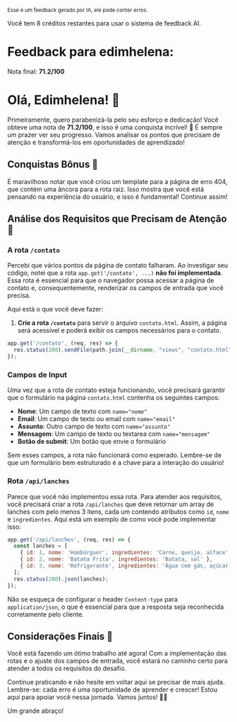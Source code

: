 <sup>Esse é um feedback gerado por IA, ele pode conter erros.</sup>

Você tem 8 créditos restantes para usar o sistema de feedback AI.

# Feedback para edimhelena:

Nota final: **71.2/100**

# Olá, Edimhelena! 🌟

Primeiramente, quero parabenizá-la pelo seu esforço e dedicação! Você obteve uma nota de **71.2/100**, e isso é uma conquista incrível! 🎉 É sempre um prazer ver seu progresso. Vamos analisar os pontos que precisam de atenção e transformá-los em oportunidades de aprendizado!

## Conquistas Bônus 🎉
É maravilhoso notar que você criou um template para a página de erro 404, que contém uma âncora para a rota raiz. Isso mostra que você está pensando na experiência do usuário, e isso é fundamental! Continue assim!

## Análise dos Requisitos que Precisam de Atenção 🤔

### A rota `/contato`
Percebi que vários pontos da página de contato falharam. Ao investigar seu código, notei que a rota `app.get('/contato', ...)` **não foi implementada**. Essa rota é essencial para que o navegador possa acessar a página de contato e, consequentemente, renderizar os campos de entrada que você precisa.

Aqui está o que você deve fazer:
1. **Crie a rota `/contato`** para servir o arquivo `contato.html`. Assim, a página será acessível e poderá exibir os campos necessários para o contato.

```javascript
app.get('/contato', (req, res) => {
  res.status(200).sendFile(path.join(__dirname, "views", "contato.html"));
});
```

### Campos de Input
Uma vez que a rota de contato esteja funcionando, você precisará garantir que o formulário na página `contato.html` contenha os seguintes campos:

- **Nome**: Um campo de texto com `name="nome"`
- **Email**: Um campo de texto ou email com `name="email"`
- **Assunto**: Outro campo de texto com `name="assunto"`
- **Mensagem**: Um campo de texto ou textarea com `name="mensagem"`
- **Botão de submit**: Um botão que envie o formulário

Sem esses campos, a rota não funcionará como esperado. Lembre-se de que um formulário bem estruturado é a chave para a interação do usuário!

### Rota `/api/lanches`
Parece que você não implementou essa rota. Para atender aos requisitos, você precisará criar a rota `/api/lanches` que deve retornar um array de lanches com pelo menos 3 itens, cada um contendo atributos como `id`, `nome` e `ingredientes`. Aqui está um exemplo de como você pode implementar isso:

```javascript
app.get('/api/lanches', (req, res) => {
  const lanches = [
    { id: 1, nome: 'Hambúrguer', ingredientes: 'Carne, queijo, alface' },
    { id: 2, nome: 'Batata Frita', ingredientes: 'Batata, sal' },
    { id: 3, nome: 'Refrigerante', ingredientes: 'Água com gás, açúcar' },
  ];
  res.status(200).json(lanches);
});
```

Não se esqueça de configurar o header `Content-type` para `application/json`, o que é essencial para que a resposta seja reconhecida corretamente pelo cliente.

## Considerações Finais 🌈
Você está fazendo um ótimo trabalho até agora! Com a implementação das rotas e o ajuste dos campos de entrada, você estará no caminho certo para atender a todos os requisitos do desafio. 

Continue praticando e não hesite em voltar aqui se precisar de mais ajuda. Lembre-se: cada erro é uma oportunidade de aprender e crescer! Estou aqui para apoiar você nessa jornada. Vamos juntos! 🚀💪

Um grande abraço!